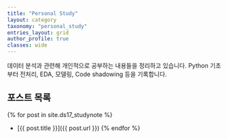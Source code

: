 ```yaml
---
title: "Personal Study"
layout: category
taxonomy: "personal_study"
entries_layout: grid
author_profile: true
classes: wide
---
```


데이터 분석과 관련해 개인적으로 공부하는 내용들을 정리하고 있습니다. Python 기초부터 전처리, EDA, 모델링, Code shadowing 등을 기록합니다.



## 포스트 목록
{% for post in site.ds17_studynote %}
- [{{ post.title }}]({{ post.url }})
{% endfor %}